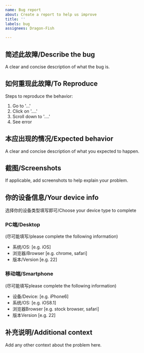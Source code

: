 ```yaml
---
name: Bug report
about: Create a report to help us improve
title: ''
labels: bug
assignees: Dragon-Fish

---
```


## 简述此故障/Describe the bug
A clear and concise description of what the bug is.

## 如何重现此故障/To Reproduce
Steps to reproduce the behavior:
1. Go to '...'
2. Click on '....'
3. Scroll down to '....'
4. See error

## 本应出现的情况/Expected behavior
A clear and concise description of what you expected to happen.

## 截图/Screenshots
If applicable, add screenshots to help explain your problem.

## 你的设备信息/Your device info
选择你的设备类型填写即可/Choose your device type to complete
### PC端/Desktop
(尽可能填写/please complete the following information)
 - 系统/OS: [e.g. iOS]
 - 浏览器/Browser [e.g. chrome, safari]
 - 版本/Version [e.g. 22]

### 移动端/Smartphone
(尽可能填写please complete the following information)
 - 设备/Device: [e.g. iPhone6]
 - 系统/OS: [e.g. iOS8.1]
 - 浏览器Browser [e.g. stock browser, safari]
 - 版本Version [e.g. 22]

## 补充说明/Additional context
Add any other context about the problem here.
